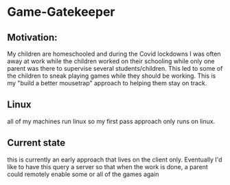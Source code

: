 # Game-Gatekeeper
## Motivation:
My children are homeschooled and during the Covid lockdowns I was often away at work 
while the children worked on their schooling while only one parent was there to supervise several
students/children. This led to some of the children to sneak playing games while they should be 
working. This is my "build a better mousetrap" approach to helping them stay on track.

## Linux
all of my machines run linux so my first pass approach only runs on linux.

## Current state
this is currently an early approach that lives on the client only. Eventually I'd like to have this query a server 
so that when the work is done, a parent could remotely enable some or all of the games again
